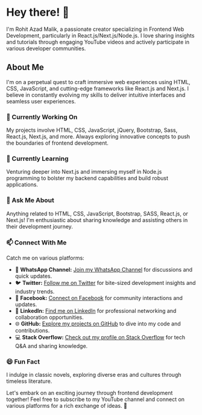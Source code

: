 # Hey there! 👋

I'm Rohit Azad Malik, a passionate creator specializing in Frontend Web Development, particularly in React.js/Next.js/Node.js. I love sharing insights and tutorials through engaging YouTube videos and actively participate in various developer communities.

## About Me
I'm on a perpetual quest to craft immersive web experiences using HTML, CSS, JavaScript, and cutting-edge frameworks like React.js and Next.js. I believe in constantly evolving my skills to deliver intuitive interfaces and seamless user experiences.

### 🔭 Currently Working On
My projects involve HTML, CSS, JavaScript, jQuery, Bootstrap, Sass, React.js, Next.js, and more. Always exploring innovative concepts to push the boundaries of frontend development.

### 🌱 Currently Learning
Venturing deeper into Next.js and immersing myself in Node.js programming to bolster my backend capabilities and build robust applications.

### 💬 Ask Me About
Anything related to HTML, CSS, JavaScript, Bootstrap, SASS, React.js, or Next.js! I'm enthusiastic about sharing knowledge and assisting others in their development journey.

### 📫 Connect With Me
Catch me on various platforms:
- 💬 **WhatsApp Channel:** [Join my WhatsApp Channel](https://whatsapp.com/channel/0029VaALciC1XquP3TxeVn0l) for discussions and quick updates.
- 🐦 **Twitter:** [Follow me on Twitter](https://twitter.com/rohitazad) for bite-sized development insights and industry trends.
- 📘 **Facebook:** [Connect on Facebook](https://www.facebook.com/rohitazadmalik/) for community interactions and updates.
- 💼 **LinkedIn:** [Find me on LinkedIn](https://www.linkedin.com/in/rohitazad/) for professional networking and collaboration opportunities.
- 🌐 **GitHub:** [Explore my projects on GitHub](https://github.com/rohitazad) to dive into my code and contributions.
- 💻 **Stack Overflow:** [Check out my profile on Stack Overflow](https://stackoverflow.com/users/1365428/rohit-azad-malik) for tech Q&A and sharing knowledge.

### 😄 Fun Fact
I indulge in classic novels, exploring diverse eras and cultures through timeless literature.

Let's embark on an exciting journey through frontend development together! Feel free to subscribe to my YouTube channel and connect on various platforms for a rich exchange of ideas. 🚀

